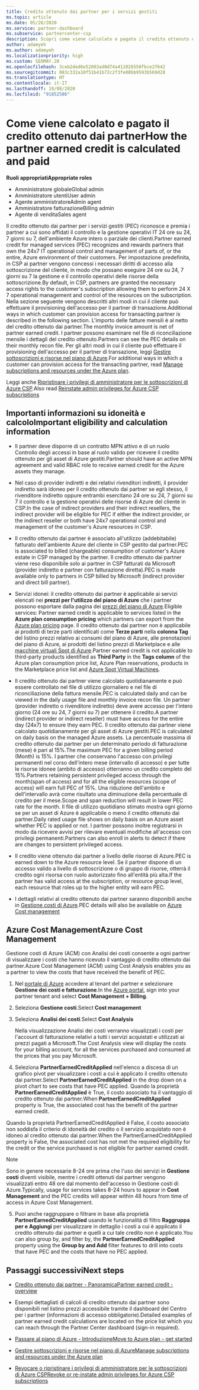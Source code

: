 ```yaml
---
title: Credito ottenuto dai partner per i servizi gestiti
ms.topic: article
ms.date: 05/26/2020
ms.service: partner-dashboard
ms.subservice: partnercenter-csp
description: Scopri come viene calcolato e pagato il credito ottenuto dai partner Microsoft (PEC) per i servizi gestiti e come verificare se possiedi i requisiti richiesti.
author: adamyeh
ms.author: adamyeh
ms.localizationpriority: high
ms.custom: SEOMAY.20
ms.openlocfilehash: 3ceb2ded6e52083ad0d74a411026558fbce2f642
ms.sourcegitcommit: 883c332a10f51b41b72c2f3fe08bb9593b569d28
ms.translationtype: HT
ms.contentlocale: it-IT
ms.lasthandoff: 10/08/2020
ms.locfileid: "91852586"
---
```

# <a name="how-the-partner-earned-credit-is-calculated-and-paid"></a><span data-ttu-id="7ca96-103">Come viene calcolato e pagato il credito ottenuto dai partner</span><span class="sxs-lookup"><span data-stu-id="7ca96-103">How the partner earned credit is calculated and paid</span></span>

<span data-ttu-id="7ca96-104">**Ruoli appropriati**</span><span class="sxs-lookup"><span data-stu-id="7ca96-104">**Appropriate roles**</span></span>

- <span data-ttu-id="7ca96-105">Amministratore globale</span><span class="sxs-lookup"><span data-stu-id="7ca96-105">Global admin</span></span>
- <span data-ttu-id="7ca96-106">Amministratore utenti</span><span class="sxs-lookup"><span data-stu-id="7ca96-106">User admin</span></span>
- <span data-ttu-id="7ca96-107">Agente amministratore</span><span class="sxs-lookup"><span data-stu-id="7ca96-107">Admin agent</span></span>
- <span data-ttu-id="7ca96-108">Amministratore fatturazione</span><span class="sxs-lookup"><span data-stu-id="7ca96-108">Billing admin</span></span>
- <span data-ttu-id="7ca96-109">Agente di vendita</span><span class="sxs-lookup"><span data-stu-id="7ca96-109">Sales agent</span></span>

<span data-ttu-id="7ca96-110">Il credito ottenuto dai partner per i servizi gestiti (PEC) riconosce e premia i partner a cui sono affidati il controllo e la gestione operativi IT 24 ore su 24, 7 giorni su 7, dell'ambiente Azure intero o parziale dei clienti.</span><span class="sxs-lookup"><span data-stu-id="7ca96-110">Partner earned credit for managed services (PEC) recognizes and rewards partners that own the 24x7 IT operational control and management of parts of, or the entire, Azure environment of their customers.</span></span> <span data-ttu-id="7ca96-111">Per impostazione predefinita, in CSP ai partner vengono concessi i necessari diritti di accesso alla sottoscrizione del cliente, in modo che possano eseguire 24 ore su 24, 7 giorni su 7 la gestione e il controllo operativi delle risorse della sottoscrizione.</span><span class="sxs-lookup"><span data-stu-id="7ca96-111">By default, in CSP, partners are granted the necessary access rights to the customer's subscription allowing them to perform 24 X 7 operational management and control of the resources on the subscription.</span></span> <span data-ttu-id="7ca96-112">Nella sezione seguente vengono descritti altri modi in cui il cliente può effettuare il provisioning dell'accesso per il partner di transazione.</span><span class="sxs-lookup"><span data-stu-id="7ca96-112">Additional ways in which customer can provision access for transacting partner is described in the following section.</span></span> <span data-ttu-id="7ca96-113">L'importo delle fatture mensili è al netto del credito ottenuto dai partner.</span><span class="sxs-lookup"><span data-stu-id="7ca96-113">The monthly invoice amount is net of partner earned credit.</span></span> <span data-ttu-id="7ca96-114">I partner possono esaminare nel file di riconciliazione mensile i dettagli del credito ottenuto.</span><span class="sxs-lookup"><span data-stu-id="7ca96-114">Partners can see the PEC details on their monthly recon file.</span></span> <span data-ttu-id="7ca96-115">Per gli altri modi in cui il cliente può effettuare il provisioning dell'accesso per il partner di transazione, leggi [Gestire sottoscrizioni e risorse nel piano di Azure](azure-plan-manage.md).</span><span class="sxs-lookup"><span data-stu-id="7ca96-115">For additional ways in which a customer can provision access for the transacting partner, read [Manage subscriptions and resources under the Azure plan](azure-plan-manage.md).</span></span>

<span data-ttu-id="7ca96-116">Leggi anche [Ripristinare i privilegi di amministratore per le sottoscrizioni di Azure CSP](revoke-reinstate-csp.md).</span><span class="sxs-lookup"><span data-stu-id="7ca96-116">Also read [Reinstate admin privileges for Azure CSP subscriptions](revoke-reinstate-csp.md)</span></span>

## <a name="important-eligibility-and-calculation-information"></a><span data-ttu-id="7ca96-117">Importanti informazioni su idoneità e calcolo</span><span class="sxs-lookup"><span data-stu-id="7ca96-117">Important eligibility and calculation information</span></span>

- <span data-ttu-id="7ca96-118">Il partner deve disporre di un contratto MPN attivo e di un ruolo Controllo degli accessi in base al ruolo valido per ricevere il credito ottenuto per gli asset di Azure gestiti.</span><span class="sxs-lookup"><span data-stu-id="7ca96-118">Partner should have an active MPN agreement and valid RBAC role to receive earned credit for the Azure assets they manage.</span></span> 

- <span data-ttu-id="7ca96-119">Nel caso di provider indiretti e dei relativi rivenditori indiretti, il provider indiretto sarà idoneo per il credito ottenuto dai partner se egli stesso, il rivenditore indiretto oppure entrambi esercitano 24 ore su 24, 7 giorni su 7 il controllo e la gestione operativi delle risorse di Azure del cliente in CSP.</span><span class="sxs-lookup"><span data-stu-id="7ca96-119">In the case of indirect providers and their indirect resellers, the indirect provider will be eligible for PEC if either the indirect provider, or the indirect reseller or both have 24x7 operational control and management of the customer's Azure resources in CSP.</span></span>

- <span data-ttu-id="7ca96-120">Il credito ottenuto dai partner è associato all'utilizzo (addebitabile) fatturato dell'ambiente Azure del cliente in CSP gestito dal partner.</span><span class="sxs-lookup"><span data-stu-id="7ca96-120">PEC is associated to billed (chargeable) consumption of customer's Azure estate in CSP managed by the partner.</span></span> <span data-ttu-id="7ca96-121">Il credito ottenuto dai partner viene reso disponibile solo ai partner in CSP fatturati da Microsoft (provider indiretto e partner con fatturazione diretta).</span><span class="sxs-lookup"><span data-stu-id="7ca96-121">PEC is made available only to partners in CSP billed by Microsoft (indirect provider and direct bill partner).</span></span> 

- <span data-ttu-id="7ca96-122">Servizi idonei: il credito ottenuto dai partner è applicabile ai servizi elencati nei **prezzi per l'utilizzo del piano di Azure** che i partner possono esportare dalla pagina dei [prezzi del piano di Azure](https://partner.microsoft.com/commerce/sales).</span><span class="sxs-lookup"><span data-stu-id="7ca96-122">Eligible services: Partner earned credit is applicable to services listed in the **Azure plan consumption pricing** which partners can export from the [Azure plan pricing](https://partner.microsoft.com/commerce/sales) page.</span></span> <span data-ttu-id="7ca96-123">Il credito ottenuto dai partner non è applicabile ai prodotti di terze parti identificati come **Terze parti** nella **colonna Tag** del listino prezzi relativo ai consumi del piano di Azure, alle prenotazioni del piano di Azure, ai prodotti del listino prezzi di Marketplace e alle [macchine virtuali Spot di Azure](https://partner.microsoft.com/resources/collection/azure-spot-in-csp#/).</span><span class="sxs-lookup"><span data-stu-id="7ca96-123">Partner earned credit is not applicable to third-party products identified as **Third Party** in the **Tags column** of the Azure plan consumption price list, Azure Plan reservations, products in the Marketplace price list and [Azure Spot Virtual Machines](https://partner.microsoft.com/resources/collection/azure-spot-in-csp#/).</span></span>

- <span data-ttu-id="7ca96-124">Il credito ottenuto dai partner viene calcolato quotidianamente e può essere controllato nel file di utilizzo giornaliero e nel file di riconciliazione della fattura mensile.</span><span class="sxs-lookup"><span data-stu-id="7ca96-124">PEC is calculated daily and can be viewed in the daily usage file and monthly invoice recon file.</span></span> <span data-ttu-id="7ca96-125">Un partner (provider indiretto o rivenditore indiretto) deve avere accesso per l'intero giorno (24 ore su 24, 7 giorni su 7) per ottenere il credito.</span><span class="sxs-lookup"><span data-stu-id="7ca96-125">A partner (indirect provider or indirect reseller) must have access for the entire day (24x7) to ensure they earn PEC.</span></span> <span data-ttu-id="7ca96-126">Il credito ottenuto dai partner viene calcolato quotidianamente per gli asset di Azure gestiti.</span><span class="sxs-lookup"><span data-stu-id="7ca96-126">PEC is calculated on daily basis on the managed Azure assets.</span></span> <span data-ttu-id="7ca96-127">La percentuale massima di credito ottenuto dai partner per un determinato periodo di fatturazione (mese) è pari al 15%.</span><span class="sxs-lookup"><span data-stu-id="7ca96-127">The maximum PEC for a given billing period (Month) is 15%.</span></span> <span data-ttu-id="7ca96-128">I partner che conservano l'accesso con privilegi permanenti nel corso dell'intero mese (intervallo di accesso) e per tutte le risorse idonee (ambito di accesso) otterranno un credito completo del 15%.</span><span class="sxs-lookup"><span data-stu-id="7ca96-128">Partners retaining persistent privileged access through the month(span of access) and for all the eligible resources (scope of access) will earn full PEC of 15%.</span></span> <span data-ttu-id="7ca96-129">Una riduzione dell'ambito e dell'intervallo avrà come risultato una diminuzione della percentuale di credito per il mese.</span><span class="sxs-lookup"><span data-stu-id="7ca96-129">Scope and span reduction will result in lower PEC rate for the month.</span></span> <span data-ttu-id="7ca96-130">Il file di utilizzo quotidiano stimato mostra ogni giorno se per un asset di Azure è applicabile o meno il credito ottenuto dai partner.</span><span class="sxs-lookup"><span data-stu-id="7ca96-130">Daily rated usage file shows on daily basis on an Azure asset whether PEC is applied or not.</span></span> <span data-ttu-id="7ca96-131">I partner possono inoltre registrarsi in modo da ricevere avvisi per rilevare eventuali modifiche all'accesso con privilegi permanenti.</span><span class="sxs-lookup"><span data-stu-id="7ca96-131">Partners can also enroll in alerts to detect if there are changes to persistent privileged access.</span></span>

- <span data-ttu-id="7ca96-132">Il credito viene ottenuto dai partner a livello delle risorse di Azure.</span><span class="sxs-lookup"><span data-stu-id="7ca96-132">PEC is earned down to the Azure resource level.</span></span> <span data-ttu-id="7ca96-133">Se il partner dispone di un accesso valido a livello di sottoscrizione o di gruppo di risorse, otterrà il credito ogni risorsa con ruolo autorizzato fino all'entità più alta.</span><span class="sxs-lookup"><span data-stu-id="7ca96-133">If the partner has valid access at the subscription, or resource group level, each resource that roles up to the higher entity will earn PEC.</span></span>  

- <span data-ttu-id="7ca96-134">I dettagli relativi al credito ottenuto dai partner saranno disponibili anche in [Gestione costi di Azure](/azure/cost-management-billing/costs/get-started-partners).</span><span class="sxs-lookup"><span data-stu-id="7ca96-134">PEC details will also be available on [Azure Cost management](/azure/cost-management-billing/costs/get-started-partners)</span></span>

## <a name="azure-cost-management"></a><span data-ttu-id="7ca96-135">Azure Cost Management</span><span class="sxs-lookup"><span data-stu-id="7ca96-135">Azure Cost Management</span></span>

<span data-ttu-id="7ca96-136">Gestione costi di Azure (ACM) con Analisi dei costi consente a ogni partner di visualizzare i costi che hanno ricevuto il vantaggio di credito ottenuto dai partner.</span><span class="sxs-lookup"><span data-stu-id="7ca96-136">Azure Cost Management (ACM) using Cost Analysis enables you as a partner to view the costs that have received the benefit of PEC.</span></span>  

1. <span data-ttu-id="7ca96-137">Nel [portale di Azure](https://portal.azure.com) accedere al tenant del partner e selezionare **Gestione dei costi e fatturazione**.</span><span class="sxs-lookup"><span data-stu-id="7ca96-137">In the [Azure portal](https://portal.azure.com), sign into your partner tenant and select **Cost Management + Billing**.</span></span>

2. <span data-ttu-id="7ca96-138">Seleziona **Gestione costi**.</span><span class="sxs-lookup"><span data-stu-id="7ca96-138">Select **Cost management**</span></span>

3. <span data-ttu-id="7ca96-139">Seleziona **Analisi dei costi**.</span><span class="sxs-lookup"><span data-stu-id="7ca96-139">Select **Cost Analysis**</span></span>

   <span data-ttu-id="7ca96-140">Nella visualizzazione Analisi dei costi verranno visualizzati i costi per l'account di fatturazione relativi a tutti i servizi acquistati e utilizzati ai prezzi pagati a Microsoft.</span><span class="sxs-lookup"><span data-stu-id="7ca96-140">The Cost Analysis view will display the costs for your billing account, for all the services purchased and consumed at the prices that you pay Microsoft.</span></span>

4. <span data-ttu-id="7ca96-141">Seleziona **PartnerEarnedCreditApplied** nell'elenco a discesa di un grafico pivot per visualizzare i costi a cui è applicato il credito ottenuto dai partner.</span><span class="sxs-lookup"><span data-stu-id="7ca96-141">Select **PartnerEarnedCreditApplied** in the drop down on a pivot chart to see costs that have PEC applied.</span></span> <span data-ttu-id="7ca96-142">Quando la proprietà **PartnerEarnedCreditApplied** è True, il costo associato ha il vantaggio di credito ottenuto dai partner.</span><span class="sxs-lookup"><span data-stu-id="7ca96-142">When **PartnerEarnedCreditApplied** property is True, the associated cost has the benefit of the partner earned credit.</span></span> 

<span data-ttu-id="7ca96-143">Quando la proprietà PartnerEarnedCreditApplied è False, il costo associato non soddisfa il criterio di idoneità del credito o il servizio acquistato non è idoneo al credito ottenuto dai partner.</span><span class="sxs-lookup"><span data-stu-id="7ca96-143">When the PartnerEarnedCreditApplied property is False, the associated cost has not met the required eligibility for the credit or the service purchased is not eligible for partner earned credit.</span></span>

>[!NOTE] 
><span data-ttu-id="7ca96-144">Sono in genere necessarie 8-24 ore prima che l'uso dei servizi in **Gestione costi** diventi visibile, mentre i crediti ottenuti dai partner vengono visualizzati entro 48 ore dal momento dell'accesso in Gestione costi di Azure.</span><span class="sxs-lookup"><span data-stu-id="7ca96-144">Typically, usage for services takes 8-24 hours to appear in **Cost Management** and the PEC credits will appear within 48 hours from time of access in Azure Cost Management.</span></span>

5. <span data-ttu-id="7ca96-145">Puoi anche raggruppare o filtrare in base alla proprietà **PartnerEarnedCreditApplied** usando le funzionalità di filtro **Raggruppa per e Aggiungi** per visualizzare in dettaglio i costi a cui è applicato il credito ottenuto dai partner e quelli a cui tale credito non è applicato.</span><span class="sxs-lookup"><span data-stu-id="7ca96-145">You can also group by, and filter by, the **PartnerEarnedCreditApplied** property using the **Group by and Add** filter features to drill into costs that have PEC and the costs that have no PEC applied.</span></span>

## <a name="next-steps"></a><span data-ttu-id="7ca96-146">Passaggi successivi</span><span class="sxs-lookup"><span data-stu-id="7ca96-146">Next steps</span></span>

- [<span data-ttu-id="7ca96-147">Credito ottenuto dai partner - Panoramica</span><span class="sxs-lookup"><span data-stu-id="7ca96-147">Partner earned credit - overview</span></span>](partner-earned-credit.md)

- <span data-ttu-id="7ca96-148">Esempi dettagliati di calcoli di credito ottenuto dai partner sono disponibili nel listino prezzi accessibile tramite il dashboard del Centro per i partner (informazioni di accesso obbligatorie).</span><span class="sxs-lookup"><span data-stu-id="7ca96-148">Detailed examples of partner earned credit calculations are located on the price list which you can reach through the Partner Center dashboard (sign-in required).</span></span>

- [<span data-ttu-id="7ca96-149">Passare al piano di Azure - Introduzione</span><span class="sxs-lookup"><span data-stu-id="7ca96-149">Move to Azure plan - get started</span></span>](azure-plan-get-started.md)

- [<span data-ttu-id="7ca96-150">Gestire sottoscrizioni e risorse nel piano di Azure</span><span class="sxs-lookup"><span data-stu-id="7ca96-150">Manage subscriptions and resources under the Azure plan</span></span>](azure-plan-manage.md)

- [<span data-ttu-id="7ca96-151">Revocare o ripristinare i privilegi di amministratore per le sottoscrizioni di Azure CSP</span><span class="sxs-lookup"><span data-stu-id="7ca96-151">Revoke or re-instate admin privileges for Azure CSP subscriptions</span></span>](revoke-reinstate-csp.md)
